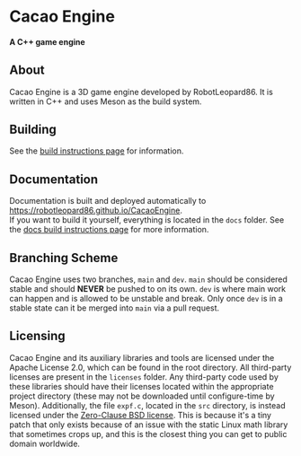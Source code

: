 # Cacao Engine  
#### A C++ game engine  

## About
Cacao Engine is a 3D game engine developed by RobotLeopard86. It is written in C++ and uses Meson as the build system.

## Building
See the [build instructions page](https://robotleopard86.github.io/CacaoEngine/latest/manual/building.html) for information.

## Documentation
Documentation is built and deployed automatically to https://robotleopard86.github.io/CacaoEngine.  
If you want to build it yourself, everything is located in the `docs` folder. See the [docs build instructions page](docs/README.md) for more information.

## Branching Scheme
Cacao Engine uses two branches, `main` and `dev`. `main` should be considered stable and should **NEVER** be pushed to on its own. `dev` is where main work can happen and is allowed to be unstable and break. Only once `dev` is in a stable state can it be merged into `main` via a pull request.

## Licensing
Cacao Engine and its auxiliary libraries and tools are licensed under the Apache License 2.0, which can be found in the root directory. All third-party licenses are present in the `licenses` folder.
Any third-party code used by these libraries should have their licenses located within the appropriate project directory (these may not be downloaded until configure-time by Meson).
Additionally, the file `expf.c`, located in the `src` directory, is instead licensed under the [Zero-Clause BSD license](https://opensource.org/license/0bsd). This is because it's a tiny patch that only exists because of an issue with the static Linux math library that sometimes crops up, and this is the closest thing you can get to public domain worldwide.